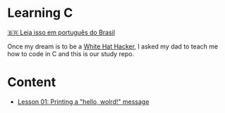 # Learning C

[:brazil: Leia isso em português do Brasil](README.PT-BR.md)

Once my dream is to be a [White Hat Hacker](https://en.wikipedia.org/wiki/White_hat_(computer_security)),
I asked my dad to teach me how to code in C and this is our study repo. 

# Content

* [Lesson 01: Printing a "hello, wolrd!" message](lesson-01/)
